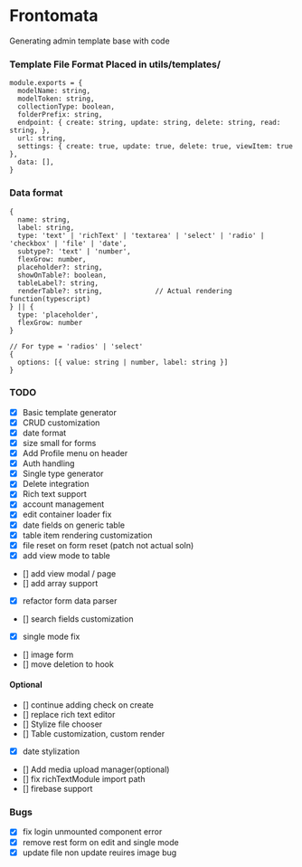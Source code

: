 # Frontomata

Generating admin template base with code

### Template File Format Placed in utils/templates/

```
module.exports = {
  modelName: string,
  modelToken: string,
  collectionType: boolean,
  folderPrefix: string,
  endpoint: { create: string, update: string, delete: string, read: string, },
  url: string,
  settings: { create: true, update: true, delete: true, viewItem: true },
  data: [],
}
```

### Data format

```
{
  name: string,
  label: string,
  type: 'text' | 'richText' | 'textarea' | 'select' | 'radio' | 'checkbox' | 'file' | 'date',
  subtype?: 'text' | 'number',
  flexGrow: number,
  placeholder?: string,
  showOnTable?: boolean,
  tableLabel?: string,
  renderTable?: string,             // Actual rendering function(typescript)
} || {
  type: 'placeholder',
  flexGrow: number
}

// For type = 'radios' | 'select'
{
  options: [{ value: string | number, label: string }]
}
```

### TODO

- [x] Basic template generator
- [x] CRUD customization
- [x] date format
- [x] size small for forms
- [x] Add Profile menu on header
- [x] Auth handling
- [x] Single type generator
- [x] Delete integration
- [x] Rich text support
- [x] account management
- [x] edit container loader fix
- [x] date fields on generic table
- [x] table item rendering customization
- [x] file reset on form reset (patch not actual soln)
- [x] add view mode to table
- [] add view modal / page
- [] add array support
- [x] refactor form data parser
- [] search fields customization
- [x] single mode fix
- [] image form
- [] move deletion to hook

#### Optional

- [] continue adding check on create
- [] replace rich text editor
- [] Stylize file chooser
- [] Table customization, custom render
- [x] date stylization
- [] Add media upload manager(optional)
- [] fix richTextModule import path
- [] firebase support

### Bugs

- [x] fix login unmounted component error
- [x] remove rest form on edit and single mode
- [x] update file non update reuires image bug
